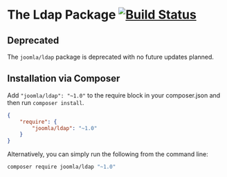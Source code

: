 # The Ldap Package [![Build Status](https://travis-ci.org/joomla-framework/ldap.png?branch=master)](https://travis-ci.org/joomla-framework/ldap)

## Deprecated

The `joomla/ldap` package is deprecated with no future updates planned.

## Installation via Composer

Add `"joomla/ldap": "~1.0"` to the require block in your composer.json and then run `composer install`.

```json
{
	"require": {
		"joomla/ldap": "~1.0"
	}
}
```

Alternatively, you can simply run the following from the command line:

```sh
composer require joomla/ldap "~1.0"
```
